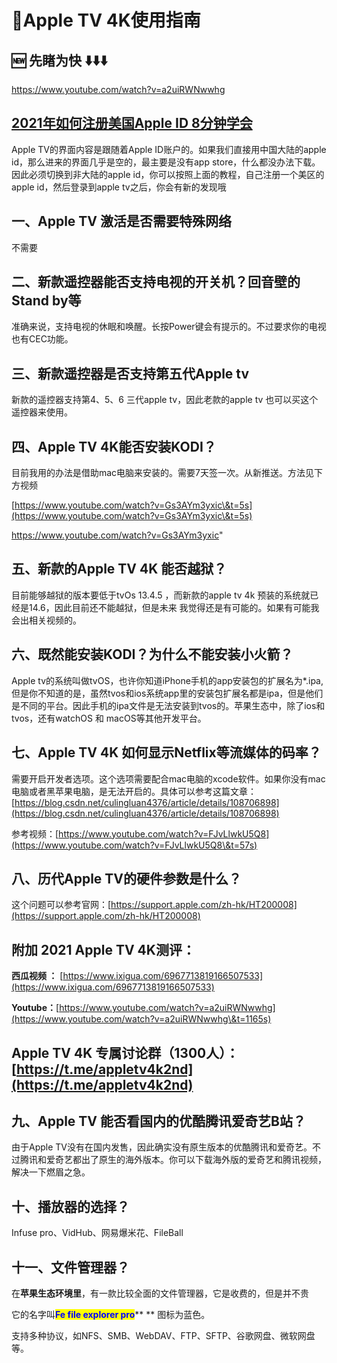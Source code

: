 

# 🎈Apple TV 4K使用指南

## 🆕 **先睹为快 ⬇️⬇️⬇️**
https://www.youtube.com/watch?v=a2uiRWNwwhg


## [2021年如何注册美国Apple ID 8分钟学会](https://www.gosquirrel.net/blog/2021/01/29/iOS-register-apple-id/)

Apple TV的界面内容是跟随着Apple ID账户的。如果我们直接用中国大陆的apple id，那么进来的界面几乎是空的，最主要是没有app store，什么都没办法下载。因此必须切换到非大陆的apple id，你可以按照上面的教程，自己注册一个美区的apple id，然后登录到apple tv之后，你会有新的发现哦

## 一、Apple TV 激活是否需要特殊网络
不需要

## 二、新款遥控器能否支持电视的开关机？回音壁的Stand by等

&#x20;准确来说，支持电视的休眠和唤醒。长按Power键会有提示的。不过要求你的电视也有CEC功能。

## 三、新款遥控器是否支持第五代Apple tv

&#x20;新款的遥控器支持第4、5、6 三代apple tv，因此老款的apple tv 也可以买这个遥控器来使用。

## 四、Apple TV 4K能否安装KODI？

&#x20;目前我用的办法是借助mac电脑来安装的。需要7天签一次。从新推送。方法见下方视频

[https://www.youtube.com/watch?v=Gs3AYm3yxic\&t=5s](https://www.youtube.com/watch?v=Gs3AYm3yxic\&t=5s)

https://www.youtube.com/watch?v=Gs3AYm3yxic"

## 五、新款的Apple TV 4K 能否越狱？

&#x20;目前能够越狱的版本要低于tvOs 13.4.5  ，而新款的apple tv 4k 预装的系统就已经是14.6，因此目前还不能越狱，但是未来 我觉得还是有可能的。如果有可能我会出相关视频的。

## 六、既然能安装KODI？为什么不能安装小火箭？

&#x20;Apple tv的系统叫做tvOS，也许你知道iPhone手机的app安装包的扩展名为\*.ipa,但是你不知道的是，虽然tvos和ios系统app里的安装包扩展名都是ipa，但是他们是不同的平台。因此手机的ipa文件是无法安装到tvos的。苹果生态中，除了ios和tvos，还有watchOS 和 macOS等其他开发平台。

## 七、Apple TV 4K 如何显示Netflix等流媒体的码率？

&#x20;需要开启开发者选项。这个选项需要配合mac电脑的xcode软件。如果你没有mac电脑或者黑苹果电脑，是无法开启的。具体可以参考这篇文章：[https://blog.csdn.net/culingluan4376/article/details/108706898](https://blog.csdn.net/culingluan4376/article/details/108706898)

&#x20;参考视频：[https://www.youtube.com/watch?v=FJvLlwkU5Q8](https://www.youtube.com/watch?v=FJvLlwkU5Q8\&t=57s)

## 八、历代Apple TV的硬件参数是什么？

&#x20;这个问题可以参考官网：[https://support.apple.com/zh-hk/HT200008](https://support.apple.com/zh-hk/HT200008)

## 附加 2021 Apple TV 4K测评：

**西瓜视频 ：** [https://www.ixigua.com/6967713819166507533](https://www.ixigua.com/6967713819166507533)

**Youtube：**[https://www.youtube.com/watch?v=a2uiRWNwwhg](https://www.youtube.com/watch?v=a2uiRWNwwhg\&t=1165s)

## Apple TV 4K 专属讨论群（1300人）：[https://t.me/appletv4k2nd](https://t.me/appletv4k2nd)

## 九、Apple TV 能否看国内的优酷腾讯爱奇艺B站？

由于Apple TV没有在国内发售，因此确实没有原生版本的优酷腾讯和爱奇艺。不过腾讯和爱奇艺都出了原生的海外版本。你可以下载海外版的爱奇艺和腾讯视频，解决一下燃眉之急。


## 十、播放器的选择？

Infuse pro、VidHub、网易爆米花、FileBall

## 十一、文件管理器？

&#x20;在**苹果生态环境里**，有一款比较全面的文件管理器，它是收费的，但是并不贵

它的名字叫<mark style="color:blue;">**Fe file explorer pro**</mark>** ** 图标为蓝色。

支持多种协议，如NFS、SMB、WebDAV、FTP、SFTP、谷歌网盘、微软网盘等。
